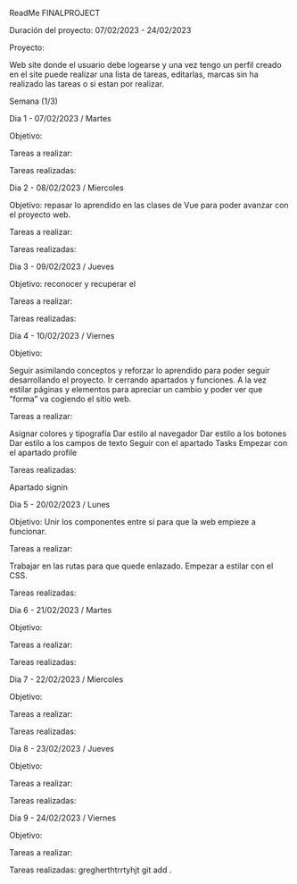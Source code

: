 ReadMe FINALPROJECT

Duración del proyecto: 07/02/2023 - 24/02/2023

Proyecto:

Web site donde el usuario debe logearse y una vez tengo un perfil creado en el site puede realizar una lista de tareas, editarlas, marcas sin ha realizado las tareas o si estan por realizar.

Semana (1/3)

Dia 1 - 07/02/2023 / Martes

Objetivo:

Tareas a realizar:

Tareas realizadas:

Dia 2 - 08/02/2023 / Miercoles

Objetivo: repasar lo aprendido en las clases de Vue para poder avanzar con el proyecto web.

Tareas a realizar:

Tareas realizadas:

Dia 3 - 09/02/2023 / Jueves

Objetivo: reconocer y recuperar el

Tareas a realizar:

Tareas realizadas:

Dia 4 - 10/02/2023 / Viernes

Objetivo:

Seguir asimilando conceptos y reforzar lo aprendido para poder seguir desarrollando el proyecto. Ir cerrando apartados y funciones. A la vez estilar páginas y elementos para apreciar un cambio y poder ver que “forma” va cogiendo el sitio web.

Tareas a realizar:

Asignar colores y tipografía
Dar estilo al navegador
Dar estilo a los botones
Dar estilo a los campos de texto
Seguir con el apartado Tasks
Empezar con el apartado profile

Tareas realizadas:

Apartado signin

Dia 5 - 20/02/2023 / Lunes

Objetivo: Unir los componentes entre si para que la web empieze a funcionar.

Tareas a realizar:

Trabajar en las rutas para que quede enlazado.
Empezar a estilar con el CSS.

Tareas realizadas:

Dia 6 - 21/02/2023 / Martes

Objetivo:

Tareas a realizar:

Tareas realizadas:

Dia 7 - 22/02/2023 / Miercoles

Objetivo:

Tareas a realizar:

Tareas realizadas:

Dia 8 - 23/02/2023 / Jueves

Objetivo:

Tareas a realizar:

Tareas realizadas:

Dia 9 - 24/02/2023 / Viernes

Objetivo:

Tareas a realizar:

Tareas realizadas:
gregherthtrrtyhjt
git add .

